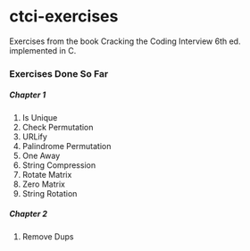 # ctci-exercises
Exercises from the book Cracking the Coding Interview 6th ed. implemented in C.

### Exercises Done So Far

##### Chapter 1
1. Is Unique
2. Check Permutation
3. URLify
4. Palindrome Permutation
5. One Away
6. String Compression
7. Rotate Matrix
8. Zero Matrix
9. String Rotation

##### Chapter 2
1.  Remove Dups